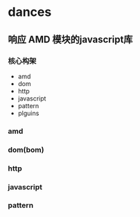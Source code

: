 ﻿# dances

## 响应 AMD 模块的javascript库

### 核心构架

+ amd
+ dom
+ http
+ javascript
+ pattern
+ plguins

### amd

### dom(bom)

### http

### javascript

### pattern
